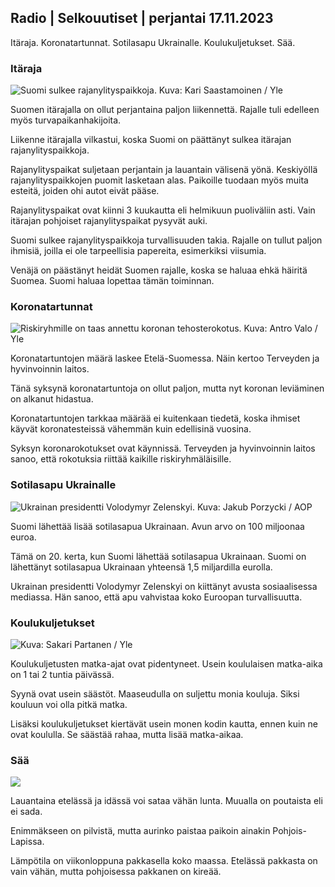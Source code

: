 Radio \| Selkouutiset \| perjantai 17.11.2023
---------------------------------------------

Itäraja. Koronatartunnat. Sotilasapu Ukrainalle. Koulukuljetukset. Sää.

### Itäraja

![Suomi sulkee rajanylityspaikkoja. Kuva: Kari Saastamoinen / Yle](https://images.cdn.yle.fi/image/upload/c_crop,h_2908,w_5178,x_0,y_0/ar_1.7777777777777777,c_fill,g_faces,h_675,w_1200/dpr_1.0/q_auto:eco/f_auto/fl_lossy/v1699908616/39-1200025655285565477b)

Suomen itärajalla on ollut perjantaina paljon liikennettä. Rajalle tuli edelleen myös turvapaikanhakijoita.

Liikenne itärajalla vilkastui, koska Suomi on päättänyt sulkea itärajan rajanylityspaikkoja.

Rajanylityspaikat suljetaan perjantain ja lauantain välisenä yönä. Keskiyöllä rajanylityspaikkojen puomit lasketaan alas. Paikoille tuodaan myös muita esteitä, joiden ohi autot eivät pääse.

Rajanylityspaikat ovat kiinni 3 kuukautta eli helmikuun puoliväliin asti. Vain itärajan pohjoiset rajanylityspaikat pysyvät auki.

Suomi sulkee rajanylityspaikkoja turvallisuuden takia. Rajalle on tullut paljon ihmisiä, joilla ei ole tarpeellisia papereita, esimerkiksi viisumia.

Venäjä on päästänyt heidät Suomen rajalle, koska se haluaa ehkä häiritä Suomea. Suomi haluaa lopettaa tämän toiminnan.

### Koronatartunnat

![Riskiryhmille on taas annettu koronan tehosterokotus. Kuva: Antro Valo / Yle](https://images.cdn.yle.fi/image/upload/c_crop,h_3247,w_5773,x_0,y_601/ar_1.7777777777777777,c_fill,g_faces,h_675,w_1200/dpr_1.0/q_auto:eco/f_auto/fl_lossy/v1699867130/39-11997076551e51acfff3)

Koronatartuntojen määrä laskee Etelä-Suomessa. Näin kertoo Terveyden ja hyvinvoinnin laitos.

Tänä syksynä koronatartuntoja on ollut paljon, mutta nyt koronan leviäminen on alkanut hidastua.

Koronatartuntojen tarkkaa määrää ei kuitenkaan tiedetä, koska ihmiset käyvät koronatesteissä vähemmän kuin edellisinä vuosina.

Syksyn koronarokotukset ovat käynnissä. Terveyden ja hyvinvoinnin laitos sanoo, että rokotuksia riittää kaikille riskiryhmäläisille.

### Sotilasapu Ukrainalle

![Ukrainan presidentti Volodymyr Zelenskyi. Kuva: Jakub Porzycki / AOP](https://images.cdn.yle.fi/image/upload/c_crop,h_1393,w_2477,x_0,y_0/ar_1.7777777777777777,c_fill,g_faces,h_675,w_1200/dpr_1.0/q_auto:eco/f_auto/fl_lossy/v1696579988/39-1182210651fc13097ccb)

Suomi lähettää lisää sotilasapua Ukrainaan. Avun arvo on 100 miljoonaa euroa.

Tämä on 20. kerta, kun Suomi lähettää sotilasapua Ukrainaan. Suomi on lähettänyt sotilasapua Ukrainaan yhteensä 1,5 miljardilla eurolla.

Ukrainan presidentti Volodymyr Zelenskyi on kiittänyt avusta sosiaalisessa mediassa. Hän sanoo, että apu vahvistaa koko Euroopan turvallisuutta.

### Koulukuljetukset

![ Kuva: Sakari Partanen / Yle](https://images.cdn.yle.fi/image/upload/c_crop,h_1494,w_2655,x_0,y_0/ar_1.7777777777777777,c_fill,g_faces,h_675,w_1200/dpr_1.0/q_auto:eco/f_auto/fl_lossy/v1677057284/39-107608063f5dc988d5c3)

Koulukuljetusten matka-ajat ovat pidentyneet. Usein koululaisen matka-aika on 1 tai 2 tuntia päivässä.

Syynä ovat usein säästöt. Maaseudulla on suljettu monia kouluja. Siksi kouluun voi olla pitkä matka.

Lisäksi koulukuljetukset kiertävät usein monen kodin kautta, ennen kuin ne ovat koululla. Se säästää rahaa, mutta lisää matka-aikaa.

### Sää

![](https://images.cdn.yle.fi/image/upload/c_crop,h_1080,w_1919,x_0,y_0/ar_1.7777777777777777,c_fill,g_faces,h_675,w_1200/dpr_1.0/q_auto:eco/f_auto/fl_lossy/v1700238427/39-120255565579437e32dc)

Lauantaina etelässä ja idässä voi sataa vähän lunta. Muualla on poutaista eli ei sada.

Enimmäkseen on pilvistä, mutta aurinko paistaa paikoin ainakin Pohjois-Lapissa.

Lämpötila on viikonloppuna pakkasella koko maassa. Etelässä pakkasta on vain vähän, mutta pohjoisessa pakkanen on kireää.
